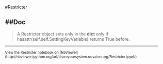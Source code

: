 
<!--
FrozenIsBool False
-->

#Restricter

##Doc
----


> 
> A Restricter object sets only in the __dict__ only if hasattr(self,self.SettingKeyVariable)
> returns True before.
> 
> 

----

<small>
View the Restricter notebook on [NbViewer](http://nbviewer.ipython.org/url/shareyoursystem.ouvaton.org/Restricter.ipynb)
</small>


